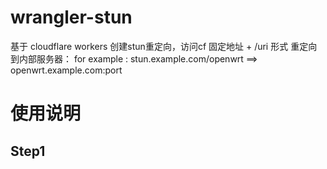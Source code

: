 # wrangler-stun
基于 cloudflare workers 创建stun重定向，访问cf 固定地址 + /uri 形式 重定向到内部服务器：
for example : stun.example.com/openwrt  ==> openwrt.example.com:port 

# 使用说明

## Step1

